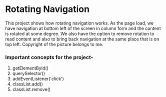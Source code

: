 # Rotating Navigation

This project shows how rotating navigation works. As the page load, we have navigation at bottom left of the screen in column form and the content is rotated at some degree. We also have the option to remove rotation to read content and also to bring back navigation at the same place that is on top left. Copyright of the picture belongs to me.

### Important concepts for the project-

1. getElementById()
2. querySelector()
3. addEventListener('click')
4. classList.add()
5. classList.remove()

